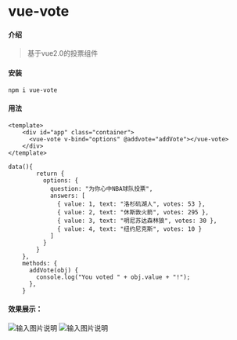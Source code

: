 # vue-vote

#### 介绍
> 基于vue2.0的投票组件

#### 安装
```
npm i vue-vote
```
#### 用法
```
<template>
    <div id="app" class="container">
      <vue-vote v-bind="options" @addvote="addVote"></vue-vote>
    </div>
</template>

data(){
        return {
          options: {
            question: "为你心中NBA球队投票",
            answers: [
              { value: 1, text: "洛杉矶湖人", votes: 53 },
              { value: 2, text: "休斯敦火箭", votes: 295 },
              { value: 3, text: "明尼苏达森林狼", votes: 30 },
              { value: 4, text: "纽约尼克斯", votes: 10 }
            ]
          }
        }
    },
    methods: {
      addVote(obj) {
        console.log("You voted " + obj.value + "!");
      },
    }
```

#### 效果展示：
![输入图片说明](https://images.gitee.com/uploads/images/2021/0930/153300_39af887b_1003280.png "屏幕截图.png")
![输入图片说明](https://images.gitee.com/uploads/images/2021/0930/144304_30c66e03_1003280.png "屏幕截图.png")

